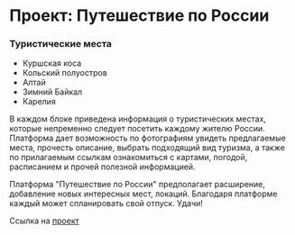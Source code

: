 # Проект: Путешествие по России

### Туристические места
* Куршская коса
* Кольский полуостров
* Алтай
* Зимний Байкал
* Карелия

В каждом блоке приведена информация о туристических местах, которые непременно следует посетить каждому жителю России. 
Платформа дает возможность по фотографиям увидеть предлагаемые места, прочесть описание, выбрать подходящий вид туризма, а также по прилагаемым ссылкам ознакомиться с картами, погодой, расписанием и прочей полезной информацией. 

Платформа "Путешествие по России" предполагает расширение, добавление новых интересных мест, локаций. 
Благодаря платформе каждый может спланировать свой отпуск. 
Удачи!

Ссылка на [проект](https://pearnatali.github.io/russian-travel/index.html) 
